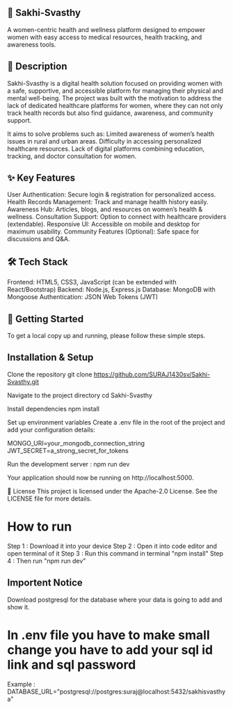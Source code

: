 ## 🌸 Sakhi-Svasthy

A women-centric health and wellness platform designed to empower women with easy access to medical resources, health tracking, and awareness tools.

## 📜 Description

Sakhi-Svasthy is a digital health solution focused on providing women with a safe, supportive, and accessible platform for managing their physical and mental well-being.
The project was built with the motivation to address the lack of dedicated healthcare platforms for women, where they can not only track health records but also find guidance, awareness, and community support.

It aims to solve problems such as:
Limited awareness of women’s health issues in rural and urban areas.
Difficulty in accessing personalized healthcare resources.
Lack of digital platforms combining education, tracking, and doctor consultation for women.

## ✨ Key Features

User Authentication: Secure login & registration for personalized access.
Health Records Management: Track and manage health history easily.
Awareness Hub: Articles, blogs, and resources on women’s health & wellness.
Consultation Support: Option to connect with healthcare providers (extendable).
Responsive UI: Accessible on mobile and desktop for maximum usability.
Community Features (Optional): Safe space for discussions and Q&A.

## 🛠️ Tech Stack

Frontend: HTML5, CSS3, JavaScript (can be extended with React/Bootstrap)
Backend: Node.js, Express.js
Database: MongoDB with Mongoose
Authentication: JSON Web Tokens (JWT)

## 🚀 Getting Started

To get a local copy up and running, please follow these simple steps.

## Installation & Setup

Clone the repository
git clone https://github.com/SURAJ1430sv/Sakhi-Svasthy.git

Navigate to the project directory
cd Sakhi-Svasthy

Install dependencies
npm install

Set up environment variables
Create a .env file in the root of the project and add your configuration details:

MONGO_URI=your_mongodb_connection_string
JWT_SECRET=a_strong_secret_for_tokens

Run the development server : npm run dev

Your application should now be running on http://localhost:5000.

📄 License
This project is licensed under the Apache-2.0 License. See the LICENSE file for more details.

# How to run 
Step 1 : Download it into your device 
Step 2 : Open it into code editor and open terminal of it
Step 3 : Run this command in terminal "npm install"
Step 4 : Then run "npm run dev"

## Importent Notice ##
Download postgresql for the database where your data is going to add and show it.
 # In  .env file you have to make small change  you have to add your sql id link and sql password 
Example : DATABASE_URL="postgresql://postgres:suraj@localhost:5432/sakhisvasthya"
